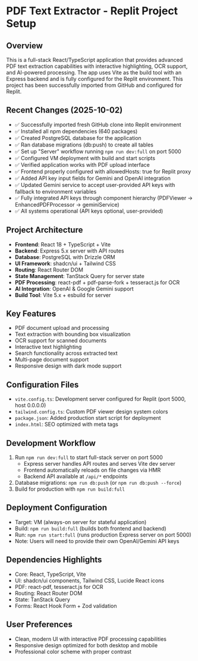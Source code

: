 # PDF Text Extractor - Replit Project Setup

## Overview
This is a full-stack React/TypeScript application that provides advanced PDF text extraction capabilities with interactive highlighting, OCR support, and AI-powered processing. The app uses Vite as the build tool with an Express backend and is fully configured for the Replit environment. This project has been successfully imported from GitHub and configured for Replit.

## Recent Changes (2025-10-02)
- ✅ Successfully imported fresh GitHub clone into Replit environment
- ✅ Installed all npm dependencies (640 packages)
- ✅ Created PostgreSQL database for the application
- ✅ Ran database migrations (db:push) to create all tables
- ✅ Set up "Server" workflow running `npm run dev:full` on port 5000
- ✅ Configured VM deployment with build and start scripts
- ✅ Verified application works with PDF upload interface
- ✅ Frontend properly configured with allowedHosts: true for Replit proxy
- ✅ Added API key input fields for Gemini and OpenAI integration
- ✅ Updated Gemini service to accept user-provided API keys with fallback to environment variables
- ✅ Fully integrated API keys through component hierarchy (PDFViewer → EnhancedPDFProcessor → geminiService)
- ✅ All systems operational (API keys optional, user-provided)

## Project Architecture
- **Frontend**: React 18 + TypeScript + Vite
- **Backend**: Express 5.x server with API routes
- **Database**: PostgreSQL with Drizzle ORM
- **UI Framework**: shadcn/ui + Tailwind CSS
- **Routing**: React Router DOM
- **State Management**: TanStack Query for server state
- **PDF Processing**: react-pdf + pdf-parse-fork + tesseract.js for OCR
- **AI Integration**: OpenAI & Google Gemini support
- **Build Tool**: Vite 5.x + esbuild for server

## Key Features
- PDF document upload and processing
- Text extraction with bounding box visualization
- OCR support for scanned documents
- Interactive text highlighting
- Search functionality across extracted text
- Multi-page document support
- Responsive design with dark mode support

## Configuration Files
- `vite.config.ts`: Development server configured for Replit (port 5000, host 0.0.0.0)
- `tailwind.config.ts`: Custom PDF viewer design system colors
- `package.json`: Added production start script for deployment
- `index.html`: SEO optimized with meta tags

## Development Workflow
1. Run `npm run dev:full` to start full-stack server on port 5000
   - Express server handles API routes and serves Vite dev server
   - Frontend automatically reloads on file changes via HMR
   - Backend API available at `/api/*` endpoints
2. Database migrations: `npm run db:push` (or `npm run db:push --force`)
3. Build for production with `npm run build:full`

## Deployment Configuration
- Target: VM (always-on server for stateful application)
- Build: `npm run build:full` (builds both frontend and backend)
- Run: `npm run start:full` (runs production Express server on port 5000)
- Note: Users will need to provide their own OpenAI/Gemini API keys

## Dependencies Highlights
- Core: React, TypeScript, Vite
- UI: shadcn/ui components, Tailwind CSS, Lucide React icons
- PDF: react-pdf, tesseract.js for OCR
- Routing: React Router DOM
- State: TanStack Query
- Forms: React Hook Form + Zod validation

## User Preferences
- Clean, modern UI with interactive PDF processing capabilities
- Responsive design optimized for both desktop and mobile
- Professional color scheme with proper contrast